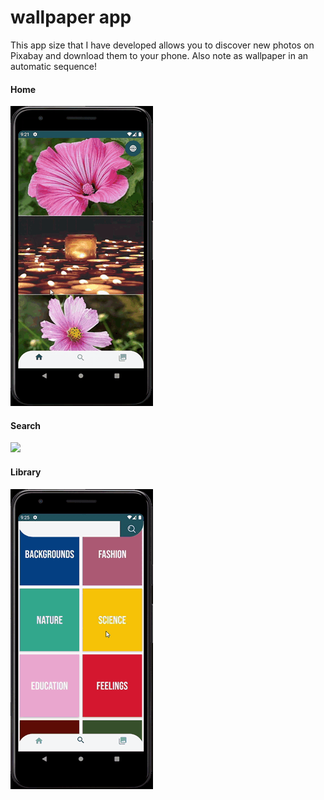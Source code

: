 # wallpaper app

This app size that I have developed allows you to discover new photos on Pixabay and download them to your phone. Also note as wallpaper in an automatic sequence!

#### Home
![](https://github.com/omerdurmaz2/wallpaper-app/blob/main/home.gif)
#### Search
![](https://github.com/omerdurmaz2/wallpaper-app/blob/main/search.gif)
#### Library
![](https://github.com/omerdurmaz2/wallpaper-app/blob/main/library.gif)
